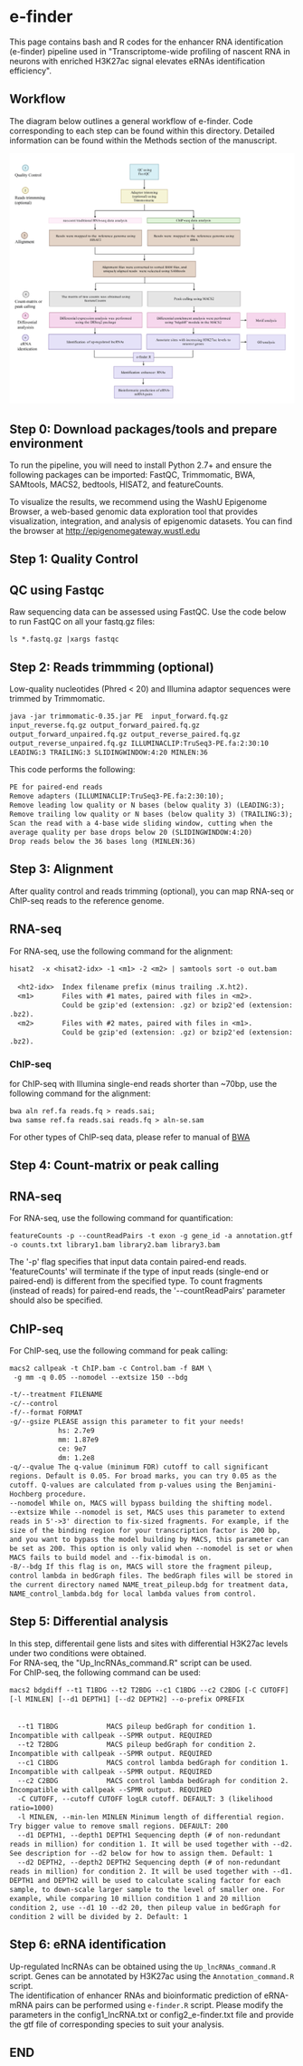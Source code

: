 # e-finder

This page contains bash and R codes for the enhancer RNA identification (e-finder) pipeline used in "Transcriptome-wide profiling of nascent RNA in neurons with enriched H3K27ac signal elevates eRNAs identification efficiency".


## Workflow

The diagram below outlines a general workflow of e-finder. Code corresponding to each step can be found within  this directory. Detailed information can be found within the Methods section of the manuscript. 

![pic](./figure/e-finder.png)

## Step 0: Download packages/tools and prepare environment

To run the pipeline, you will need to install Python 2.7+ and ensure the following packages can be imported: FastQC, Trimmomatic, BWA, SAMtools, MACS2, bedtools, HISAT2, and featureCounts.

To visualize the results, we recommend using the WashU Epigenome Browser, a web-based genomic data exploration tool that provides visualization, integration, and analysis of epigenomic datasets. You can find the browser at http://epigenomegateway.wustl.edu


## Step 1: Quality Control
## QC using Fastqc
Raw sequencing data can be assessed using FastQC. Use the code below to run FastQC on all your fastq.gz files:
```
ls *.fastq.gz |xargs fastqc
```

## Step 2: Reads trimmming (optional)
Low-quality nucleotides (Phred < 20) and Illumina adaptor sequences were trimmed by Trimmomatic.
```
java -jar trimmomatic-0.35.jar PE  input_forward.fq.gz input_reverse.fq.gz output_forward_paired.fq.gz output_forward_unpaired.fq.gz output_reverse_paired.fq.gz output_reverse_unpaired.fq.gz ILLUMINACLIP:TruSeq3-PE.fa:2:30:10 LEADING:3 TRAILING:3 SLIDINGWINDOW:4:20 MINLEN:36

```
This code performs the following: 
```
PE for paired-end reads  
Remove adapters (ILLUMINACLIP:TruSeq3-PE.fa:2:30:10);  
Remove leading low quality or N bases (below quality 3) (LEADING:3);   
Remove trailing low quality or N bases (below quality 3) (TRAILING:3);  
Scan the read with a 4-base wide sliding window, cutting when the average quality per base drops below 20 (SLIDINGWINDOW:4:20)  
Drop reads below the 36 bases long (MINLEN:36)  
```


## Step 3: Alignment
After quality control and reads trimming (optional), you can map RNA-seq or ChIP-seq reads to the reference genome.

## RNA-seq
For RNA-seq, use the following command for the alignment:
```
hisat2  -x <hisat2-idx> -1 <m1> -2 <m2> | samtools sort -o out.bam

  <ht2-idx>  Index filename prefix (minus trailing .X.ht2).
  <m1>       Files with #1 mates, paired with files in <m2>.
             Could be gzip'ed (extension: .gz) or bzip2'ed (extension: .bz2).
  <m2>       Files with #2 mates, paired with files in <m1>.
             Could be gzip'ed (extension: .gz) or bzip2'ed (extension: .bz2).
```

### ChIP-seq
for ChIP-seq with Illumina single-end reads shorter than ~70bp, use the following command for the alignment:
```
bwa aln ref.fa reads.fq > reads.sai; 
bwa samse ref.fa reads.sai reads.fq > aln-se.sam
```
For other types of ChIP-seq data, please refer to manual of [BWA](https://github.com/lh3/bwa)


## Step 4: Count-matrix or peak calling

## RNA-seq
For RNA-seq, use the following command for quantification:
```
featureCounts -p --countReadPairs -t exon -g gene_id -a annotation.gtf -o counts.txt library1.bam library2.bam library3.bam
```

The '-p' flag specifies that input data contain paired-end reads. 'featureCounts' will terminate if the type of input reads (single-end or paired-end) is different from the specified type. To count fragments (instead of reads) for paired-end reads, the '--countReadPairs' parameter should also be specified.

## ChIP-seq
For ChIP-seq, use the following command for peak calling:
```
macs2 callpeak -t ChIP.bam -c Control.bam -f BAM \
 -g mm -q 0.05 --nomodel --extsize 150 --bdg 
```

	-t/--treatment FILENAME
	-c/--control
	-f/--format FORMAT
	-g/--gsize PLEASE assign this parameter to fit your needs!
				hs: 2.7e9
				mm: 1.87e9
				ce: 9e7
				dm: 1.2e8
	-q/--qvalue The q-value (minimum FDR) cutoff to call significant regions. Default is 0.05. For broad marks, you can try 0.05 as the cutoff. Q-values are calculated from p-values using the Benjamini-Hochberg procedure.
	--nomodel While on, MACS will bypass building the shifting model.
	--extsize While --nomodel is set, MACS uses this parameter to extend reads in 5'->3' direction to fix-sized fragments. For example, if the size of the binding region for your transcription factor is 200 bp, and you want to bypass the model building by MACS, this parameter can be set as 200. This option is only valid when --nomodel is set or when MACS fails to build model and --fix-bimodal is on.
	-B/--bdg If this flag is on, MACS will store the fragment pileup, control lambda in bedGraph files. The bedGraph files will be stored in the current directory named NAME_treat_pileup.bdg for treatment data, NAME_control_lambda.bdg for local lambda values from control.


## Step 5: Differential analysis
In this step, differentail gene lists and sites with differential H3K27ac levels under two conditions were obtained.   
For RNA-seq, the "Up_lncRNAs_command.R" script can be used.  
For ChIP-seq, the following command can be used:
```
macs2 bdgdiff --t1 T1BDG --t2 T2BDG --c1 C1BDG --c2 C2BDG [-C CUTOFF] [-l MINLEN] [--d1 DEPTH1] [--d2 DEPTH2] --o-prefix OPREFIX 


  --t1 T1BDG            MACS pileup bedGraph for condition 1. Incompatible with callpeak --SPMR output. REQUIRED  
  --t2 T2BDG            MACS pileup bedGraph for condition 2. Incompatible with callpeak --SPMR output. REQUIRED  
  --c1 C1BDG            MACS control lambda bedGraph for condition 1. Incompatible with callpeak --SPMR output. REQUIRED  
  --c2 C2BDG            MACS control lambda bedGraph for condition 2. Incompatible with callpeak --SPMR output. REQUIRED  
  -C CUTOFF, --cutoff CUTOFF logLR cutoff. DEFAULT: 3 (likelihood ratio=1000)  
  -l MINLEN, --min-len MINLEN Minimum length of differential region. Try bigger value to remove small regions. DEFAULT: 200  
  --d1 DEPTH1, --depth1 DEPTH1 Sequencing depth (# of non-redundant reads in million) for condition 1. It will be used together with --d2. See description for --d2 below for how to assign them. Default: 1  
  --d2 DEPTH2, --depth2 DEPTH2 Sequencing depth (# of non-redundant reads in million) for condition 2. It will be used together with --d1. DEPTH1 and DEPTH2 will be used to calculate scaling factor for each sample, to down-scale larger sample to the level of smaller one. For example, while comparing 10 million condition 1 and 20 million condition 2, use --d1 10 --d2 20, then pileup value in bedGraph for condition 2 will be divided by 2. Default: 1  
```


## Step 6: eRNA identification
Up-regulated lncRNAs can be obtained using the `Up_lncRNAs_command.R` script. 
Genes can be annotated by H3K27ac using the `Annotation_command.R` script.  
The identification of enhancer RNAs and bioinformatic prediction of eRNA-mRNA pairs can be performed using `e-finder.R` script.
Please modify the parameters in the config1_lncRNA.txt or config2_e-finder.txt file and provide the gtf file of  corresponding species to suit your analysis.

## END